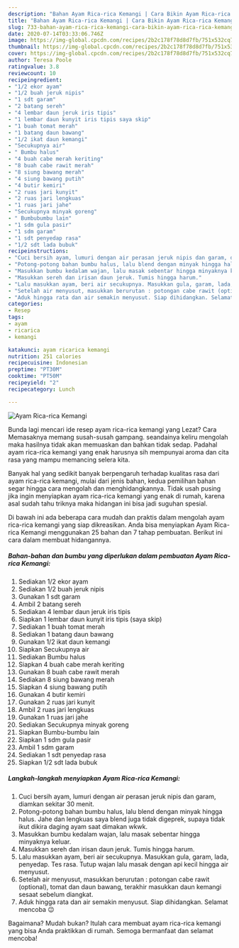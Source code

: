 ```yaml
---
description: "Bahan Ayam Rica-rica Kemangi | Cara Bikin Ayam Rica-rica Kemangi Yang Menggugah Selera"
title: "Bahan Ayam Rica-rica Kemangi | Cara Bikin Ayam Rica-rica Kemangi Yang Menggugah Selera"
slug: 733-bahan-ayam-rica-rica-kemangi-cara-bikin-ayam-rica-rica-kemangi-yang-menggugah-selera
date: 2020-07-14T03:33:06.746Z
image: https://img-global.cpcdn.com/recipes/2b2c178f78d8d7fb/751x532cq70/ayam-rica-rica-kemangi-foto-resep-utama.jpg
thumbnail: https://img-global.cpcdn.com/recipes/2b2c178f78d8d7fb/751x532cq70/ayam-rica-rica-kemangi-foto-resep-utama.jpg
cover: https://img-global.cpcdn.com/recipes/2b2c178f78d8d7fb/751x532cq70/ayam-rica-rica-kemangi-foto-resep-utama.jpg
author: Teresa Poole
ratingvalue: 3.8
reviewcount: 10
recipeingredient:
- "1/2 ekor ayam"
- "1/2 buah jeruk nipis"
- "1 sdt garam"
- "2 batang sereh"
- "4 lembar daun jeruk iris tipis"
- "1 lembar daun kunyit iris tipis saya skip"
- "1 buah tomat merah"
- "1 batang daun bawang"
- "1/2 ikat daun kemangi"
- "Secukupnya air"
- " Bumbu halus"
- "4 buah cabe merah keriting"
- "8 buah cabe rawit merah"
- "8 siung bawang merah"
- "4 siung bawang putih"
- "4 butir kemiri"
- "2 ruas jari kunyit"
- "2 ruas jari lengkuas"
- "1 ruas jari jahe"
- "Secukupnya minyak goreng"
- " Bumbubumbu lain"
- "1 sdm gula pasir"
- "1 sdm garam"
- "1 sdt penyedap rasa"
- "1/2 sdt lada bubuk"
recipeinstructions:
- "Cuci bersih ayam, lumuri dengan air perasan jeruk nipis dan garam, diamkan sekitar 30 menit."
- "Potong-potong bahan bumbu halus, lalu blend dengan minyak hingga halus. Jahe dan lengkuas saya blend juga tidak digeprek, supaya tidak ikut dikira daging ayam saat dimakan wkwk."
- "Masukkan bumbu kedalam wajan, lalu masak sebentar hingga minyaknya keluar."
- "Masukkan sereh dan irisan daun jeruk. Tumis hingga harum."
- "Lalu masukkan ayam, beri air secukupnya. Masukkan gula, garam, lada, penyedap. Tes rasa. Tutup wajan lalu masak dengan api kecil hingga air menyusut."
- "Setelah air menyusut, masukkan berurutan : potongan cabe rawit (optional), tomat dan daun bawang, terakhir masukkan daun kemangi sesaat sebelum diangkat."
- "Aduk hingga rata dan air semakin menyusut. Siap dihidangkan. Selamat mencoba 😉"
categories:
- Resep
tags:
- ayam
- ricarica
- kemangi

katakunci: ayam ricarica kemangi 
nutrition: 251 calories
recipecuisine: Indonesian
preptime: "PT30M"
cooktime: "PT50M"
recipeyield: "2"
recipecategory: Lunch

---
```



![Ayam Rica-rica Kemangi](https://img-global.cpcdn.com/recipes/2b2c178f78d8d7fb/751x532cq70/ayam-rica-rica-kemangi-foto-resep-utama.jpg)

Bunda lagi mencari ide resep ayam rica-rica kemangi yang Lezat? Cara Memasaknya memang susah-susah gampang. seandainya keliru mengolah maka hasilnya tidak akan memuaskan dan bahkan tidak sedap. Padahal ayam rica-rica kemangi yang enak harusnya sih mempunyai aroma dan cita rasa yang mampu memancing selera kita.



Banyak hal yang sedikit banyak berpengaruh terhadap kualitas rasa dari ayam rica-rica kemangi, mulai dari jenis bahan, kedua pemilihan bahan segar hingga cara mengolah dan menghidangkannya. Tidak usah pusing jika ingin menyiapkan ayam rica-rica kemangi yang enak di rumah, karena asal sudah tahu triknya maka hidangan ini bisa jadi suguhan spesial.


Di bawah ini ada beberapa cara mudah dan praktis dalam mengolah ayam rica-rica kemangi yang siap dikreasikan. Anda bisa menyiapkan Ayam Rica-rica Kemangi menggunakan 25 bahan dan 7 tahap pembuatan. Berikut ini cara dalam membuat hidangannya.

<!--inarticleads1-->

##### Bahan-bahan dan bumbu yang diperlukan dalam pembuatan Ayam Rica-rica Kemangi:

1. Sediakan 1/2 ekor ayam
1. Sediakan 1/2 buah jeruk nipis
1. Gunakan 1 sdt garam
1. Ambil 2 batang sereh
1. Sediakan 4 lembar daun jeruk iris tipis
1. Siapkan 1 lembar daun kunyit iris tipis (saya skip)
1. Sediakan 1 buah tomat merah
1. Sediakan 1 batang daun bawang
1. Gunakan 1/2 ikat daun kemangi
1. Siapkan Secukupnya air
1. Sediakan  Bumbu halus
1. Siapkan 4 buah cabe merah keriting
1. Gunakan 8 buah cabe rawit merah
1. Sediakan 8 siung bawang merah
1. Siapkan 4 siung bawang putih
1. Gunakan 4 butir kemiri
1. Gunakan 2 ruas jari kunyit
1. Ambil 2 ruas jari lengkuas
1. Gunakan 1 ruas jari jahe
1. Sediakan Secukupnya minyak goreng
1. Siapkan  Bumbu-bumbu lain
1. Siapkan 1 sdm gula pasir
1. Ambil 1 sdm garam
1. Sediakan 1 sdt penyedap rasa
1. Siapkan 1/2 sdt lada bubuk




<!--inarticleads2-->

##### Langkah-langkah menyiapkan Ayam Rica-rica Kemangi:

1. Cuci bersih ayam, lumuri dengan air perasan jeruk nipis dan garam, diamkan sekitar 30 menit.
1. Potong-potong bahan bumbu halus, lalu blend dengan minyak hingga halus. Jahe dan lengkuas saya blend juga tidak digeprek, supaya tidak ikut dikira daging ayam saat dimakan wkwk.
1. Masukkan bumbu kedalam wajan, lalu masak sebentar hingga minyaknya keluar.
1. Masukkan sereh dan irisan daun jeruk. Tumis hingga harum.
1. Lalu masukkan ayam, beri air secukupnya. Masukkan gula, garam, lada, penyedap. Tes rasa. Tutup wajan lalu masak dengan api kecil hingga air menyusut.
1. Setelah air menyusut, masukkan berurutan : potongan cabe rawit (optional), tomat dan daun bawang, terakhir masukkan daun kemangi sesaat sebelum diangkat.
1. Aduk hingga rata dan air semakin menyusut. Siap dihidangkan. Selamat mencoba 😉




Bagaimana? Mudah bukan? Itulah cara membuat ayam rica-rica kemangi yang bisa Anda praktikkan di rumah. Semoga bermanfaat dan selamat mencoba!

